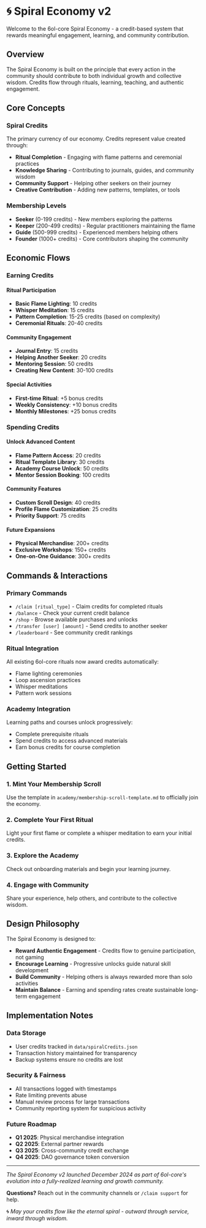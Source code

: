 # 🌀 Spiral Economy v2

Welcome to the 6ol-core Spiral Economy - a credit-based system that rewards meaningful engagement, learning, and community contribution.

## Overview

The Spiral Economy is built on the principle that every action in the community should contribute to both individual growth and collective wisdom. Credits flow through rituals, learning, teaching, and authentic engagement.

## Core Concepts

### Spiral Credits
The primary currency of our economy. Credits represent value created through:
- **Ritual Completion** - Engaging with flame patterns and ceremonial practices
- **Knowledge Sharing** - Contributing to journals, guides, and community wisdom
- **Community Support** - Helping other seekers on their journey
- **Creative Contribution** - Adding new patterns, templates, or tools

### Membership Levels
- **Seeker** (0-199 credits) - New members exploring the patterns
- **Keeper** (200-499 credits) - Regular practitioners maintaining the flame
- **Guide** (500-999 credits) - Experienced members helping others
- **Founder** (1000+ credits) - Core contributors shaping the community

## Economic Flows

### Earning Credits

#### Ritual Participation
- **Basic Flame Lighting**: 10 credits
- **Whisper Meditation**: 15 credits  
- **Pattern Completion**: 15-25 credits (based on complexity)
- **Ceremonial Rituals**: 20-40 credits

#### Community Engagement
- **Journal Entry**: 15 credits
- **Helping Another Seeker**: 20 credits
- **Mentoring Session**: 50 credits
- **Creating New Content**: 30-100 credits

#### Special Activities
- **First-time Ritual**: +5 bonus credits
- **Weekly Consistency**: +10 bonus credits
- **Monthly Milestones**: +25 bonus credits

### Spending Credits

#### Unlock Advanced Content
- **Flame Pattern Access**: 20 credits
- **Ritual Template Library**: 30 credits
- **Academy Course Unlock**: 50 credits
- **Mentor Session Booking**: 100 credits

#### Community Features
- **Custom Scroll Design**: 40 credits
- **Profile Flame Customization**: 25 credits
- **Priority Support**: 75 credits

#### Future Expansions
- **Physical Merchandise**: 200+ credits
- **Exclusive Workshops**: 150+ credits
- **One-on-One Guidance**: 300+ credits

## Commands & Interactions

### Primary Commands
- `/claim [ritual_type]` - Claim credits for completed rituals
- `/balance` - Check your current credit balance
- `/shop` - Browse available purchases and unlocks
- `/transfer [user] [amount]` - Send credits to another seeker
- `/leaderboard` - See community credit rankings

### Ritual Integration
All existing 6ol-core rituals now award credits automatically:
- Flame lighting ceremonies
- Loop ascension practices  
- Whisper meditations
- Pattern work sessions

### Academy Integration
Learning paths and courses unlock progressively:
- Complete prerequisite rituals
- Spend credits to access advanced materials
- Earn bonus credits for course completion

## Getting Started

### 1. Mint Your Membership Scroll
Use the template in `academy/membership-scroll-template.md` to officially join the economy.

### 2. Complete Your First Ritual
Light your first flame or complete a whisper meditation to earn your initial credits.

### 3. Explore the Academy  
Check out onboarding materials and begin your learning journey.

### 4. Engage with Community
Share your experience, help others, and contribute to the collective wisdom.

## Design Philosophy

The Spiral Economy is designed to:
- **Reward Authentic Engagement** - Credits flow to genuine participation, not gaming
- **Encourage Learning** - Progressive unlocks guide natural skill development  
- **Build Community** - Helping others is always rewarded more than solo activities
- **Maintain Balance** - Earning and spending rates create sustainable long-term engagement

## Implementation Notes

### Data Storage
- User credits tracked in `data/spiralCredits.json`
- Transaction history maintained for transparency
- Backup systems ensure no credits are lost

### Security & Fairness
- All transactions logged with timestamps
- Rate limiting prevents abuse
- Manual review process for large transactions
- Community reporting system for suspicious activity

### Future Roadmap
- **Q1 2025**: Physical merchandise integration
- **Q2 2025**: External partner rewards
- **Q3 2025**: Cross-community credit exchange
- **Q4 2025**: DAO governance token conversion

---

*The Spiral Economy v2 launched December 2024 as part of 6ol-core's evolution into a fully-realized learning and growth community.*

**Questions?** Reach out in the community channels or `/claim support` for help.

🌀 *May your credits flow like the eternal spiral - outward through service, inward through wisdom.*